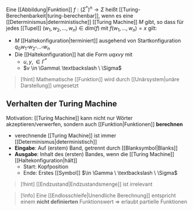 Eine [[Abbildung|Funktion]] $f: (\Sigma^{*})^{n} \longrightarrow \Sigma$ heißt [[Turing-Berechenbarkeit|turing-berechenbar]], wenn es eine [[Determinismus|deterministische]] [[Turing Machine]] $M$ gibt, so dass für jedes [[Tupel]] $(w_{1}, w_{2}, ..., w_{n}) \in dim(f)$ mit $f(w_{1}, ...,w_{n}) = x$ gilt:
- $M$ [[Haltekonfiguration|terminiert]] ausgehend von Startkonfiguration $q_{0}w_{1}\square w_{2} \square ... \square w_{n}$
- Die [[Haltekonfiguration]] hat die Form $uqxvy$ mit
	- $u, y, \in \Gamma^{*}$
	- $v \in \Gamma\ \textbackslash \ \Sigma$ 

> [!hint] Mathematische [[Funktion]] wird durch [[Unärsystem|unäre Darstellung]] umgesetzt

## Verhalten der Turing Machine

Motivation: [[Turing Machine]] kann nicht nur Wörter akzeptieren/verwerfen, sondern auch [[Funktion|Funktionen]] **berechnen**

- verechnende [[Turing Machine]] ist immer [[Determinismus|deterministisch]]
- **Eingabe**: Auf (erstem) Band, getrennt durch [[Blanksymbol|Blanks]]
- **Ausgabe**: Inhalt des (ersten) Bandes, wenn die [[Turing Machine]] [[Haltekonfiguration|hält]]
	- Start: Kopfposition
	- Ende: Erstes [[Symbol]] $\in \Gamma \ \textbackslash \ \Sigma$ 

> [!hint] [[Endzustand|Endzustandsmenge]] ist irrelevant

> [!info] Eine [[Endlosschleife|Unendliche Berechnung]] entspricht einem **nicht definierten** Funktionswert => erlaubt partielle Funktionen

